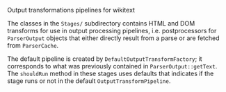 Output transformations pipelines for wikitext

The classes in the `Stages/` subdirectory contains HTML and DOM transforms for use in
output processing pipelines, i.e. postprocessors for `ParserOutput` objects that either
directly result from a parse or are fetched from `ParserCache`.

The default pipeline is created by `DefaultOutputTransformFactory`; it corresponds to
what was previously contained in `ParserOutput::getText`. The `shouldRun` method in these
stages uses defaults that indicates if the stage runs or not in the default
`OutputTransformPipeline`.
